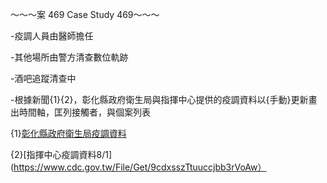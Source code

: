 ～～～案 469 Case Study 469～～～

-疫調人員由醫師擔任

-其他場所由警方清查數位軌跡

-酒吧追蹤清查中

-根據新聞{1}{2}，彰化縣政府衛生局與指揮中心提供的疫調資料以{手動}更新畫出時間軸，匡列接觸者，與個案列表

{1}[彰化縣政府衛生局疫調資料](https://www.chinatimes.com/realtimenews/20200801002550-260405?chdtv)

{2}[指揮中心疫調資料8/1](https://www.cdc.gov.tw/File/Get/9cdxsszTtuuccjbb3rVoAw）
